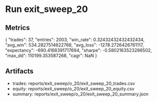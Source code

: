 # Run exit_sweep_20

## Metrics
{
  "trades": 37,
  "entries": 2003,
  "win_rate": 0.32432432432432434,
  "avg_win": 534.2827514622768,
  "avg_loss": -1278.2726426761117,
  "expectancy": -690.4168391717694,
  "sharpe": -0.5802163523286502,
  "max_dd": 110199.353587268,
  "cagr": NaN
}

## Artifacts
- trades: reports/exit_sweep/o_20/exit_sweep_20_trades.csv
- equity: reports/exit_sweep/o_20/exit_sweep_20_equity.csv
- summary: reports/exit_sweep/o_20/exit_sweep_20_summary.json